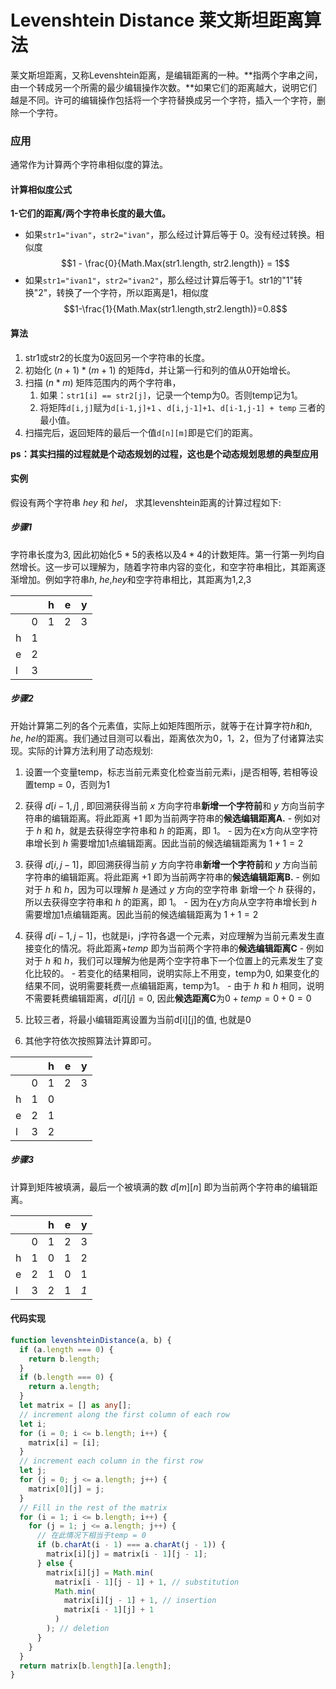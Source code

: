 # Levenshtein Distance 莱文斯坦距离算法
莱文斯坦距离，又称Levenshtein距离，是编辑距离的一种。**指两个字串之间，由一个转成另一个所需的最少编辑操作次数。**如果它们的距离越大，说明它们越是不同。许可的编辑操作包括将一个字符替换成另一个字符，插入一个字符，删除一个字符。


### 应用
通常作为计算两个字符串相似度的算法。
#### 计算相似度公式
**1-它们的距离/两个字符串长度的最大值。**

- 如果`str1="ivan"`，`str2="ivan"`，那么经过计算后等于 0。没有经过转换。相似度
$$1 - \frac{0}{Math.Max(str1.length, str2.length)} = 1$$
- 如果`str1="ivan1"`，`str2="ivan2"`，那么经过计算后等于1。str1的"1"转换"2"，转换了一个字符，所以距离是1，相似度
$$1-\frac{1}{Math.Max(str1.length,str2.length)}=0.8$$

#### 算法
1. str1或str2的长度为0返回另一个字符串的长度。 
2. 初始化 $(n+1)*(m+1)$ 的矩阵d，并让第一行和列的值从0开始增长。
3. 扫描 $(n*m)$ 矩阵范围内的两个字符串，
    1. 如果：`str1[i] == str2[j]`，记录一个temp为0。否则temp记为1。
    2. 将矩阵`d[i,j]`赋为`d[i-1,j]+1` 、`d[i,j-1]+1`、`d[i-1,j-1] + temp` 三者的最小值。
4. 扫描完后，返回矩阵的最后一个值`d[n][m]`即是它们的距离。

**ps：其实扫描的过程就是个动态规划的过程，这也是个动态规划思想的典型应用**

#### 实例
假设有两个字符串 *hey* 和 *hel*，
求其levenshtein距离的计算过程如下:
##### 步骤1
字符串长度为$3$, 因此初始化$5 * 5$的表格以及$4 * 4$的计数矩阵。第一行第一列均自然增长。这一步可以理解为，随着字符串内容的变化，和空字符串相比，其距离逐渐增加。例如字符串$h$, $he$,$hey$和空字符串相比，其距离为1,2,3

|  |  | h | e | y  |
| --- | --- | --- | --- | --- |
|   | 0 | 1 | 2 | 3 |
| h  | 1 |  |  |  |
| e  | 2 |  |  |  |
| l | 3 |  |  |  |

##### 步骤2
开始计算第二列的各个元素值，实际上如矩阵图所示，就等于在计算字符$h$和$h$, $he$, $hel$的距离。我们通过目测可以看出，距离依次为0，1，2，但为了付诸算法实现。实际的计算方法利用了动态规划:
   
1. 设置一个变量temp，标志当前元素变化检查当前元素i，j是否相等, 若相等设置temp = 0，否则为1
2. 获得  $d[i-1, j]$ , 即回溯获得当前 $x$ 方向字符串**新增一个字符前**和 $y$ 方向当前字符串的编辑距离。将此距离 $+1$ 即为当前两字符串的**候选编辑距离A.**
       - 例如对于 $h$ 和 $h$，就是去获得空字符串和 $h$ 的距离，即 $1$。
       - 因为在x方向从空字符串增长到 $h$ 需要增加1点编辑距离。因此当前的候选编辑距离为 $1 + 1 = 2$
       
1. 获得 $d[i, j-1]$，即回溯获得当前 $y$ 方向字符串**新增一个字符前**和 $y$ 方向当前字符串的编辑距离。将此距离 $+1$ 即为当前两字符串的**候选编辑距离B.**
       - 例如对于 $h$ 和 $h$，因为可以理解 $h$ 是通过 $y$ 方向的空字符串 新增一个 $h$ 获得的，所以去获得空字符串和 $h$ 的距离，即 $1$。
       - 因为在y方向从空字符串增长到 $h$ 需要增加1点编辑距离。因此当前的候选编辑距离为 $1 + 1 = 2$
2. 获得 $d[i-1, j-1]$，也就是i，j字符各退一个元素，对应理解为当前元素发生直接变化的情况。将此距离$+temp$ 即为当前两个字符串的**候选编辑距离C**
       - 例如对于 $h$ 和 $h$，我们可以理解为他是两个空字符串下一个位置上的元素发生了变化比较的。
       - 若变化的结果相同，说明实际上不用变，temp为$0$, 如果变化的结果不同，说明需要耗费一点编辑距离，temp为$1$。
       - 由于 $h$ 和 $h$ 相同，说明不需要耗费编辑距离，$d[i][j] = 0$, 因此**候选距离C**为$0 + temp = 0 + 0 = 0$
3. 比较三者，将最小编辑距离设置为当前d[i][j]的值, 也就是0
4. 其他字符依次按照算法计算即可。
   
|  |  | h | e | y  |
| --- | --- | --- | --- | --- |
|   | 0 | 1 | 2 | 3 |
| h  | 1 | 0 |  |  |
| e  | 2 | 1 |  |  |
| l | 3 | 2 |  |  |

##### 步骤3
计算到矩阵被填满，最后一个被填满的数 $d[m][n]$ 即为当前两个字符串的编辑距离。

|  |  | h | e | y  |
| --- | --- | --- | --- | --- |
|   | 0 | 1 | 2 | 3 |
| h  | 1 | 0 | 1 | 2 |
| e  | 2 | 1 | 0 | 1 |
| l | 3 | 2 | 1 | *1* |

#### 代码实现
```ts
function levenshteinDistance(a, b) {
  if (a.length === 0) {
    return b.length;
  }
  if (b.length === 0) {
    return a.length;
  }
  let matrix = [] as any[];
  // increment along the first column of each row
  let i;
  for (i = 0; i <= b.length; i++) {
    matrix[i] = [i];
  }
  // increment each column in the first row
  let j;
  for (j = 0; j <= a.length; j++) {
    matrix[0][j] = j;
  }
  // Fill in the rest of the matrix
  for (i = 1; i <= b.length; i++) {
    for (j = 1; j <= a.length; j++) {
      // 在此情况下相当于temp = 0
      if (b.charAt(i - 1) === a.charAt(j - 1)) {
        matrix[i][j] = matrix[i - 1][j - 1];
      } else {
        matrix[i][j] = Math.min(
          matrix[i - 1][j - 1] + 1, // substitution
          Math.min(
            matrix[i][j - 1] + 1, // insertion
            matrix[i - 1][j] + 1
          )
        ); // deletion
      }
    }
  }
  return matrix[b.length][a.length];
}
```